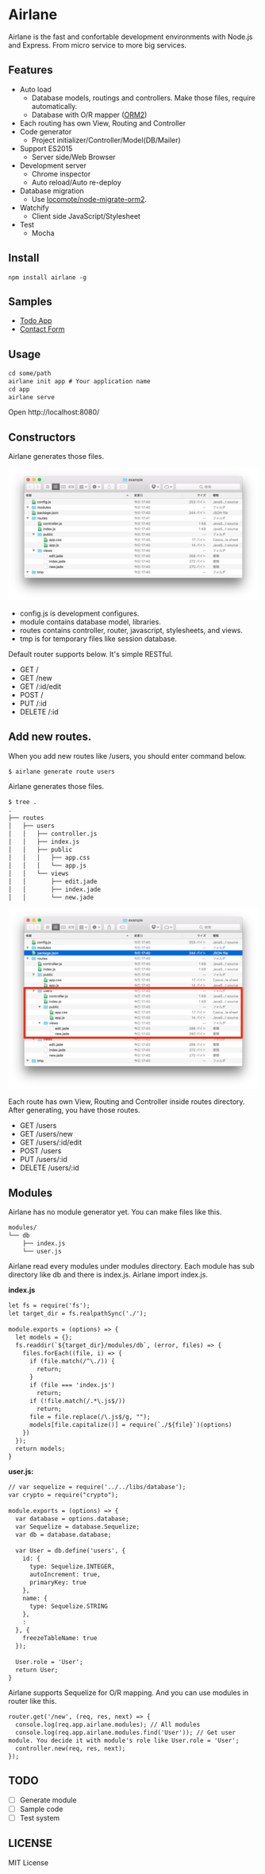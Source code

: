 # Airlane

Airlane is the fast and confortable development environments with Node.js and Express. From micro service to more big services.

## Features

- Auto load
  - Database models, routings and controllers. Make those files, require automatically.
  - Database with O/R mapper ([ORM2](https://github.com/locomote/node-migrate-orm2))
- Each routing has own View, Routing and Controller
- Code generator
  - Project initializer/Controller/Model(DB/Mailer)
- Support ES2015
  - Server side/Web Browser
- Development server
  - Chrome inspector
  - Auto reload/Auto re-deploy
- Database migration
  - Use [locomote/node-migrate-orm2](https://github.com/locomote/node-migrate-orm2).
- Watchify
  - Client side JavaScript/Stylesheet
- Test
  - Mocha

## Install

```
npm install airlane -g
```

## Samples

- [Todo App](https://github.com/moongift/airlane/tree/master/example/todo)
- [Contact Form](https://github.com/moongift/airlane/tree/master/example/contactForm)
## Usage

```
cd some/path
airlane init app # Your application name
cd app
airlane serve
```

Open http://localhost:8080/

## Constructors

Airlane generates those files.

![](images/airlane-2.png)

- config.js is development configures.
- module contains database model, libraries.
- routes contains controller, router, javascript, stylesheets, and views.
- tmp is for temporary files like session database.

Default router supports below. It's simple RESTful.

- GET /
- GET /new
- GET /:id/edit
- POST /
- PUT /:id
- DELETE /:id

## Add new routes.

When you add new routes like /users, you should enter command below.

```
$ airlane generate route users
```

Airlane generates those files.

```
$ tree .
.
├── routes
│   ├── users
│   │   ├── controller.js
│   │   ├── index.js
│   │   ├── public
│   │   │   ├── app.css
│   │   │   └── app.js
│   │   └── views
│   │       ├── edit.jade
│   │       ├── index.jade
│   │       └── new.jade
```

![](images/airlane-1.png)

Each route has own View, Routing and Controller inside routes directory. After generating, you have those routes.

- GET /users
- GET /users/new
- GET /users/:id/edit
- POST /users
- PUT /users/:id
- DELETE /users/:id

## Modules

Airlane has no module generator yet. You can make files like this.

```
modules/
└── db
    ├── index.js
    └── user.js
```

Airlane read every modules under modules directory. Each module has sub directory like db and there is index.js. Airlane import index.js.

**index.js**

```
let fs = require('fs');
let target_dir = fs.realpathSync('./');

module.exports = (options) => {
  let models = {};
  fs.readdir(`${target_dir}/modules/db`, (error, files) => {
    files.forEach((file, i) => {
      if (file.match(/^\./)) {
        return;
      }
      if (file === 'index.js')
        return;
      if (!file.match(/.*\.js$/))
        return;
      file = file.replace(/\.js$/g, "");
      models[file.capitalize()] = require(`./${file}`)(options)
    })
  });
  return models;
}
```

**user.js:**

```
// var sequelize = require('../../libs/database');
var crypto = require("crypto");

module.exports = (options) => {
  var database = options.database;
  var Sequelize = database.Sequelize;
  var db = database.database;

  var User = db.define('users', {
    id: {
      type: Sequelize.INTEGER,
      autoIncrement: true,
      primaryKey: true
    },
    name: {
      type: Sequelize.STRING
    },
    :
  }, {
    freezeTableName: true
  });

  User.role = 'User';
  return User;
}
```

Airlane supports Sequelize for O/R mapping. And you can use modules in router like this.

```
router.get('/new', (req, res, next) => {
  console.log(req.app.airlane.modules); // All modules
  console.log(req.app.airlane.modules.find('User')); // Get user module. You decide it with module's role like User.role = 'User';
  controller.new(req, res, next);
});
```

## TODO

- [ ] Generate module
- [ ] Sample code
- [ ] Test system

## LICENSE

MIT License
